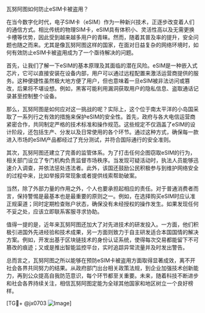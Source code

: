 瓦努阿图如何防止eSIM卡被盗用？

在当今数字化时代，电子SIM卡（eSIM）作为一种新兴技术，正逐步改变着人们的通信方式。相比传统的物理SIM卡，eSIM具有体积小、灵活性高以及无需更换卡槽等优势，因此受到越来越多用户的青睐。然而，随着其普及率的提升，安全问题也随之而来。尤其是像瓦努阿图这样的国家，在面对日益复杂的网络环境时，如何有效防止eSIM卡被盗用成为了一个亟待解决的问题。

首先，让我们了解一下eSIM的基本原理及其面临的潜在风险。eSIM是一种嵌入式芯片，它可以直接安装在设备内部，用户可以通过远程配置来激活运营商提供的服务。这种便捷性虽然极大地方便了用户，但也意味着一旦eSIM被非法访问或篡改，后果将不堪设想。例如，黑客可能利用漏洞获取用户的隐私信息、盗取通话记录甚至控制整个设备。

那么，瓦努阿图是如何应对这一挑战的呢？实际上，这个位于南太平洋的小岛国采取了一系列行之有效的措施来保护eSIM的安全性。首先，政府与各大电信运营商紧密合作，共同制定严格的技术标准和操作规范。这些规定不仅涵盖了eSIM的设计阶段，还包括生产、分发以及日常使用的各个环节。通过这种方式，确保每一款进入市场的eSIM产品都经过了充分测试，并符合国际通行的安全准则。

其次，瓦努阿图还建立了完善的监管体系。为了打击任何企图窃取eSIM的行为，相关部门设立了专门机构负责监督市场秩序。当发现可疑活动时，执法人员能够迅速介入调查，并依法惩处违法者。此外，该国还鼓励公民积极参与到维护网络安全的过程中来，比如举报异常现象或者提供线索帮助破案。

当然，除了外部力量的作用之外，个人也要承担起相应的责任。对于普通消费者而言，保持警惕是最基本也是最重要的原则之一。例如，在选择购买eSIM时应认准正规渠道；同时定期检查账户状态，确保没有未经授权的操作发生。如果发现任何不妥之处，应该立即联系客服寻求协助。

值得一提的是，近年来瓦努阿图还加大了对先进技术的研发投入。一方面，他们积极引进国外先进经验和技术成果，另一方面则致力于自主研发适合本国国情的解决方案。例如，开发出基于区块链技术的身份认证系统，使得每次交易都能留下不可篡改的痕迹；又或是推出智能监控平台，实时追踪异常流量并及时发出警告。

总而言之，瓦努阿图之所以能够在预防eSIM卡被盗用方面取得显著成效，离不开社会各界共同努力的结果。从政府部门出台相关政策法规，到企业加强技术创新能力，再到公众提高自我防范意识，每个环节都至关重要。未来，随着科技不断进步和社会各界持续关注，相信瓦努阿图定能为全球其他国家和地区树立一个良好榜样。

[TG💪+ @jx0703 ![Image](https://github.com/user-attachments/assets/dbca1d08-cadb-493c-b0ec-ad6f7a83f270)]